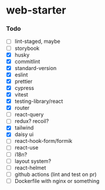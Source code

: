 # web-starter


### Todo
- [ ] lint-staged, maybe
- [ ] storybook
- [x] husky
- [x] commitlint
- [x] standard-version
- [x] eslint
- [x] prettier
- [x] cypress
- [x] vitest
- [x] testing-library/react
- [x] router
- [ ] react-query
- [ ] redux? recoil?
- [x] tailwind
- [x] daisy ui
- [ ] react-hook-form/formik
- [ ] react-use
- [ ] i18n?
- [ ] layout system?
- [ ] react-helmet
- [ ] github actions (lint and test on pr)
- [ ] Dockerfile with nginx or something
